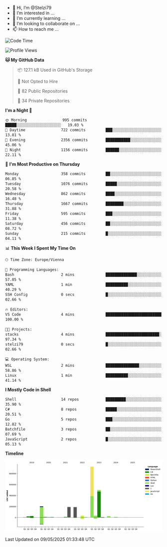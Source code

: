 - 👋 Hi, I’m @Stelzi79
- 👀 I’m interested in ...
- 🌱 I’m currently learning ...
- 💞️ I’m looking to collaborate on ...
- 📫 How to reach me ...

<!--START_SECTION:waka-->
![Code Time](http://img.shields.io/badge/Code%20Time-1%2C137%20hrs%2027%20mins-blue)

![Profile Views](http://img.shields.io/badge/Profile%20Views-0-blue)

**🐱 My GitHub Data** 

> 📦 127.1 kB Used in GitHub's Storage 
 > 
> 🚫 Not Opted to Hire
 > 
> 📜 82 Public Repositories 
 > 
> 🔑 34 Private Repositories 
 > 
**I'm a Night 🦉** 

```text
🌞 Morning                995 commits         █████░░░░░░░░░░░░░░░░░░░░   19.03 % 
🌆 Daytime                722 commits         ███░░░░░░░░░░░░░░░░░░░░░░   13.81 % 
🌃 Evening                2356 commits        ███████████░░░░░░░░░░░░░░   45.06 % 
🌙 Night                  1156 commits        ██████░░░░░░░░░░░░░░░░░░░   22.11 % 
```
📅 **I'm Most Productive on Thursday** 

```text
Monday                   358 commits         ██░░░░░░░░░░░░░░░░░░░░░░░   06.85 % 
Tuesday                  1076 commits        █████░░░░░░░░░░░░░░░░░░░░   20.58 % 
Wednesday                862 commits         ████░░░░░░░░░░░░░░░░░░░░░   16.48 % 
Thursday                 1667 commits        ████████░░░░░░░░░░░░░░░░░   31.88 % 
Friday                   595 commits         ███░░░░░░░░░░░░░░░░░░░░░░   11.38 % 
Saturday                 456 commits         ██░░░░░░░░░░░░░░░░░░░░░░░   08.72 % 
Sunday                   215 commits         █░░░░░░░░░░░░░░░░░░░░░░░░   04.11 % 
```


📊 **This Week I Spent My Time On** 

```text
🕑︎ Time Zone: Europe/Vienna

💬 Programming Languages: 
Bash                     2 mins              ██████████████░░░░░░░░░░░   57.05 % 
YAML                     1 min               ██████████░░░░░░░░░░░░░░░   40.29 % 
SSH Config               0 secs              █░░░░░░░░░░░░░░░░░░░░░░░░   02.66 % 

🔥 Editors: 
VS Code                  4 mins              █████████████████████████   100.00 % 

🐱‍💻 Projects: 
stacks                   4 mins              ████████████████████████░   97.34 % 
stelzi79                 0 secs              █░░░░░░░░░░░░░░░░░░░░░░░░   02.66 % 

💻 Operating System: 
WSL                      2 mins              ███████████████░░░░░░░░░░   58.86 % 
Linux                    1 min               ██████████░░░░░░░░░░░░░░░   41.14 % 
```

**I Mostly Code in Shell** 

```text
Shell                    14 repos            █████████░░░░░░░░░░░░░░░░   35.90 % 
C#                       8 repos             █████░░░░░░░░░░░░░░░░░░░░   20.51 % 
Go                       5 repos             ███░░░░░░░░░░░░░░░░░░░░░░   12.82 % 
Batchfile                3 repos             ██░░░░░░░░░░░░░░░░░░░░░░░   07.69 % 
JavaScript               2 repos             █░░░░░░░░░░░░░░░░░░░░░░░░   05.13 % 
```



**Timeline**

![Lines of Code chart](https://raw.githubusercontent.com/Stelzi79/Stelzi79/main/assets/bar_graph.png)


 Last Updated on 09/05/2025 01:33:48 UTC
<!--END_SECTION:waka-->

<!---
Stelzi79/Stelzi79 is a ✨ special ✨ repository because its `README.md` (this file) appears on your GitHub profile.
You can click the Preview link to take a look at your changes.
--->
